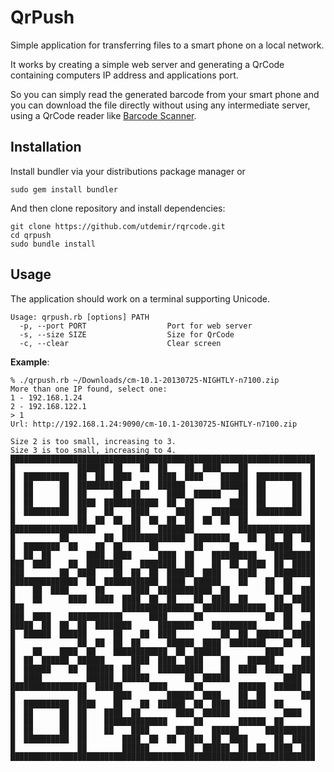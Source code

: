 QrPush
======

Simple application for transferring files to a smart phone on a local network.

It works by creating a simple web server and generating a QrCode containing computers IP address and applications port.

So you can simply read the generated barcode from your smart phone and you can download the file directly without using any intermediate server, using a QrCode reader like [Barcode Scanner](https://play.google.com/store/apps/details?id=com.google.zxing.client.android).

Installation
------------

Install bundler via your distributions package manager or

    sudo gem install bundler

And then clone repository and install dependencies:

    git clone https://github.com/utdemir/rqrcode.git 
    cd qrpush
    sudo bundle install

Usage
-----

The application should work on a terminal supporting Unicode.

    Usage: qrpush.rb [options] PATH
      -p, --port PORT                  Port for web server
      -s, --size SIZE                  Size for QrCode
      -c, --clear                      Clear screen

**Example**:

    % ./qrpush.rb ~/Downloads/cm-10.1-20130725-NIGHTLY-n7100.zip
    More than one IP found, select one:
    1 - 192.168.1.24
    2 - 192.168.122.1
    > 1
    Url: http://192.168.1.24:9090/cm-10.1-20130725-NIGHTLY-n7100.zip
    
    Size 2 is too small, increasing to 3.
    Size 3 is too small, increasing to 4.
    ████████████████████████████████████████████████████████████████████
    █              ██████  ██    ██  ██    ██  ████    ██              █
    █  ██████████  ██  ██  ████      ████  ████    ██████  ██████████  █
    █  ██      ██  ██████████    ██  ██████        ██████  ██      ██  █
    █  ██      ██  ██      ██  ██      ████  ██████    ██  ██      ██  █
    █  ██      ██  ████  ████████████  ██  ██        ████  ██      ██  █
    █  ██████████  ██    ██    ████      ████    ████████  ██████████  █
    █              ██  ██  ██  ██  ██  ██  ██  ██  ██  ██              █
    ███████████████████      ████    ████████          █████████████████
    █          ██        ██  ██████████████  ████████    ██  ██  ██  ███
    █  ████████  ██    ██  ██      ██        ██      ██      ██████    █
    █  ██  ██        ████  ████      ████  ██    ██████████    █████████
    ███  ████    ██  ████████    ████████  ██    ██  ██  ████  ██  █████
    ███        ██  ████    ██  ██  ██  ██████  ████    ████    █████████
    ███████████████  ██  ████████████  ████  ██████    ██    ██  ██    █
    █    ██  ████      ██      ████  ████████████  ██        ██  ██  ███
    █    ██      ████  ████  ████  ██  ██    ██  ████  ██      ██  █████
    ███                      ████████████████  ██████████████  ████  ███
    ███  ████    ████████████      ████      ██              ██  ██    █
    █████  ██  ██  ██  ████████      ████████    ██████████      ██  ███
    █  ██████  ██████      ██    ██  ████          ██  ██  ██████  █████
    █              ██  ██  ██  ██      ██████  ████  ████████    ██  ███
    █    ██    ████  ██    ████████████  ██  ██████          ████      █
    █  ██  ██████  ██████      ████  ████  ████    ██    ██████      ███
    █  ██████    ██  ██████  ████    ██████████    ██  ████  ████  █████
    █  ████          ██████  ██████        ██  ██████            ████  █
    █████████████████  ██████      ████      ██        ██████  ██████  █
    █              ██      ████        ██████  ████    ██  ██        ███
    █  ██████████  ████    ██    ██  ██████  ██  ████  ██████  ██      █
    █  ██      ██  ██    ████  ██        ████  ██████            ████  █
    █  ██      ██  ██    ██████████████      ██        ██████  ██      █
    █  ██      ██  ██    ██    ████      ████    ██████      ███████████
    █  ██████████  ██        ████  ██  ██  ████  ██  ████      ██  █████
    █              ██        ██████        ██  ██████  ██  ██  ████  ███
    ████████████████████████████████████████████████████████████████████
    
